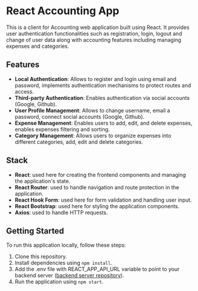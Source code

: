 # React Accounting App

This is a client for Accounting web application built using React. It provides user authentication functionalities such as registration, login, logout and change of user data along with accounting features including managing expenses and categories.

## Features

- **Local Authentication**: Allows to register and login using email and password, implements authentication mechanisms to protect routes and access.
- **Third-party Authentication**: Enables authentication via social accounts (Google, Github).
- **User Profile Management**: Allows to change username, email a password, connect social accounts (Google, Github).
- **Expense Management**: Enables users to add, edit, and delete expenses, enables expenses filtering and sorting.
- **Category Management**: Allows users to organize expenses into different categories, add, edit and delete categories.

## Stack

- **React**: used here for creating the frontend components and managing the application's state.
- **React Router**: used to handle navigation and route protection in the application.
- **React Hook Form**: used here for form validation and handling user input.
- **React Bootstrap**: used here for styling the application components.
- **Axios**: used to handle HTTP requests.

## Getting Started

To run this application locally, follow these steps:

1. Clone this repository.
2. Install dependencies using `npm install`.
3. Add the .env file with REACT_APP_API_URL variable to point to your backend server ([backend server repository](https://github.com/akozlovska/node_auth-app/tree/develop)).
4. Run the application using `npm start`.
